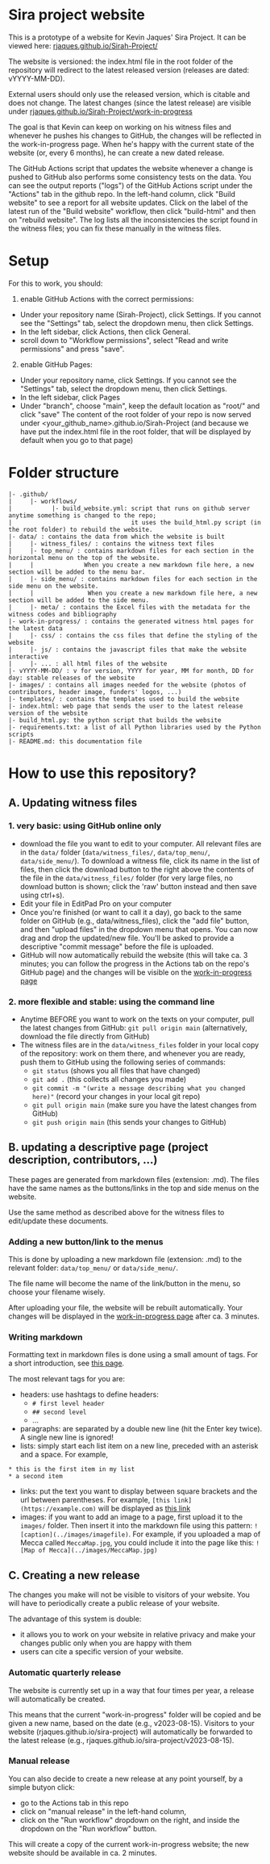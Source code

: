 # Sira project website

This is a prototype of a website for Kevin Jaques' Sira Project. 
It can be viewed here: [rjaques.github.io/Sirah-Project/](https://rjaques.github.io/Sirah-Project/)

The website is versioned: the index.html file in the root folder of the repository
will redirect to the latest released version (releases are dated: vYYYY-MM-DD).

External users should only use the released version, which is citable and does not change.
The latest changes (since the latest release) are visible under 
[rjaques.github.io/Sirah-Project/work-in-progress](https://rjaques.github.io/Sirah-Project/work-in-progress)

The goal is that Kevin can keep on working on his witness files and whenever he pushes his changes to GitHub,
the changes will be reflected in the work-in-progress page. When he's happy with the current state of the website
(or, every 6 months), he can create a new dated release. 

The GitHub Actions script that updates the website whenever a change is pushed to GitHub
also performs some consistency tests on the data. You can see the output reports ("logs") of the GitHub Actions 
script under the "Actions" tab in the github repo. In the left-hand column, click "Build website" to see
a report for all website updates. Click on the label of the latest run of the "Build website" workflow,
then click "build-html" and then on "rebuild website". The log lists all the inconsistencies the script found
in the witness files; you can fix these manually in the witness files. 


# Setup

For this to work, you should:

1. enable GitHub Actions with the correct permissions:

* Under your repository name (Sirah-Project), click  Settings. If you cannot see the "Settings" tab, select the  dropdown menu, then click Settings.
* In the left sidebar, click  Actions, then click General.
* scroll down to "Workflow permissions", select "Read and write permissions" and press "save".

2. enable GitHub Pages:

* Under your repository name, click  Settings. If you cannot see the "Settings" tab, select the  dropdown menu, then click Settings.
* In the left sidebar, click  Pages
* Under "branch", choose "main", keep the default location as "root/"  and click "save"
The content of the root folder of your repo is now served under <your_github_name>.github.io/Sirah-Project
(and because we have put the index.html file in the root folder, that will be displayed by default when you go to that page)

# Folder structure

```
|- .github/
|     |- workflows/
|           |- build_website.yml: script that runs on github server anytime something is changed to the repo;
|                                 it uses the build_html.py script (in the root folder) to rebuild the website.
|- data/ : contains the data from which the website is built
|     |- witness_files/ : contains the witness text files
|     |- top_menu/ : contains markdown files for each section in the horizontal menu on the top of the website. 
|     |              When you create a new markdown file here, a new section will be added to the menu bar. 
|     |- side_menu/ : contains markdown files for each section in the side menu on the website. 
|     |               When you create a new markdown file here, a new section will be added to the side menu. 
|     |- meta/ : contains the Excel files with the metadata for the witness codes and bibliography
|- work-in-progress/ : contains the generated witness html pages for the latest data
|     |- css/ : contains the css files that define the styling of the website
|     |- js/ : contains the javascript files that make the website interactive
|     |- ... : all html files of the website 
|- vYYYY-MM-DD/ : v for version, YYYY for year, MM for month, DD for day: stable releases of the website
|- images/ : contains all images needed for the website (photos of contributors, header image, funders' logos, ...)
|- templates/ : contains the templates used to build the website
|- index.html: web page that sends the user to the latest release version of the website
|- build_html.py: the python script that builds the website
|- requirements.txt: a list of all Python libraries used by the Python scripts
|- README.md: this documentation file
```

# How to use this repository? 

## A. Updating witness files

### 1. very basic: using GitHub online only

* download the file you want to edit to your computer. All relevant files are in the `data/` folder (`data/witness_files/`, `data/top_menu/`, `data/side_menu/`). To download a witness file, click its name in the list of files, then click the download button to the right above the contents of the file in the `data/witness_files/` folder (for very large files, no download button is shown; click the 'raw' button instead and then save using ctrl+s).
* Edit your file in EditPad Pro on your computer
* Once you're finished (or want to call it a day), go back to the same folder on GitHub (e.g., data/witness_files), click the
  "add file" button, and then "upload files" in the dropdown menu that opens.
  You can now drag and drop the updated/new file. You'll be asked
  to provide a descriptive "commit message" before the file is uploaded.
* GitHub will now automatically rebuild the website (this will take ca. 3 minutes; you can follow the progress in the Actions tab on the repo's GitHub page) and the changes will be visible on the [work-in-progress page](https://rjaques.github.io/Sirah-Project/work-in-progress) 

### 2. more flexible and stable: using the command line

* Anytime BEFORE you want to work on the texts on your computer, pull the latest changes from GitHub: 
  `git pull origin main`
  (alternatively, download the file directly from GitHub)
* The witness files are in the `data/witness_files` folder in your local copy of the repository: work on them there, and whenever you are ready, 
  push them to GitHub using the following series of commands:
  - `git status`  (shows you all files that have changed)
  - `git add .`   (this collects all changes you made)
  - `git commit -m "(write a message describing what you changed here)"`  (record your changes in your local git repo)
  - `git pull origin main`  (make sure you have the latest changes from GitHub)
  - `git push origin main`  (this sends your changes to GitHub)

## B. updating a descriptive page (project description, contributors, ...)

These pages are generated from markdown files (extension: .md).
The files have the same names as the buttons/links in the top and side menus on the website.

Use the same method as described above for the witness files to edit/update these documents.

### Adding a new button/link to the menus

This is done by uploading a new markdown file  (extension: .md) to the relevant folder: `data/top_menu/` or `data/side_menu/`.

The file name will become the name of the link/button in the menu, so choose your filename wisely.

After uploading your file, the website will be rebuilt automatically. Your changes will be displayed in the  [work-in-progress page](https://rjaques.github.io/Sirah-Project/work-in-progress)  after ca. 3 minutes.

### Writing markdown

Formatting text in markdown files is done using a small amount of tags. For a short introduction, see [this page](https://www.markdownguide.org/basic-syntax/).

The most relevant tags for you are:

* headers: use hashtags to define headers:
    - `# first level header`
    - `## second level`
    - ...
* paragraphs: are separated by a double new line (hit the Enter key twice). A single new line is ignored!
* lists: simply start each list item on a new line, preceded with an asterisk and a space. For example,
```
* this is the first item in my list
* a second item
```
* links: put the text you want to display between square brackets and the url between parentheses. For example, `[this link](https://example.com)` will be displayed as [this link](https://example.com)
* images: if you want to add an image to a page, first upload it to the `images/` folder. Then insert it into the markdown file using this pattern: `![caption](../images/imagefile)`. For example, if you uploaded a map of Mecca called `MeccaMap.jpg`, you could include it into the page like this: `![Map of Mecca](../images/MeccaMap.jpg)`

## C. Creating a new release

The changes you make will not be visible to visitors of your website. You will have to periodically create a public release of your website.

The advantage of this system is double: 

* it allows you to work on your website in relative privacy and make your changes public only when you are happy with them
* users can cite a specific version of your website.

### Automatic quarterly release

The website is currently set up in a way that four times per year, a release will automatically be created. 

This means that the current "work-in-progress" folder will be copied and be given a new name, based on the date (e.g., v2023-08-15). Visitors to your website (rjaques.github.io/sira-project) will automatically be forwarded to the latest release (e.g., rjaques.github.io/sira-project/v2023-08-15).


### Manual release

You can also decide to create a new release at any point yourself, by a simple butyon click:

* go to the Actions tab in this repo
* click on "manual release" in the left-hand column,
* click on the "Run workflow" dropdown on the right, and inside the dropdown on the "Run workflow" button.

This will create a copy of the current work-in-progress website; the new website should be available in ca. 2 minutes.
